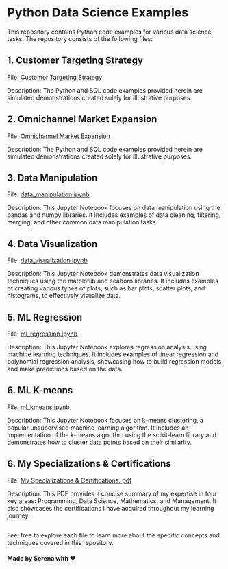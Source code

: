 # Python Data Science Examples

This repository contains Python code examples for various data science tasks. The repository consists of the following files:

## 1. Customer Targeting Strategy

File: [Customer Targeting Strategy]([https://github.com/Serena6688/Programmer-Portfolio/blob/main/python_basics.ipynb](https://github.com/Serena6688/Data-Science-Portfolio/blob/main/Customer%20Targeting%20Strategy))

Description: The Python and SQL code examples provided herein are simulated demonstrations created solely for illustrative purposes. 

## 2. Omnichannel Market Expansion

File: [Omnichannel Market Expansion](https://github.com/Serena6688/Data-Science-Portfolio/blob/main/Omnichannel%20Market%20Expansion)

Description: The Python and SQL code examples provided herein are simulated demonstrations created solely for illustrative purposes. 

## 3. Data Manipulation

File: [data_manipulation.ipynb](https://github.com/Serena6688/Programmer-Portfolio/blob/main/data_manipulation.ipynb)

Description: This Jupyter Notebook focuses on data manipulation using the pandas and numpy libraries. It includes examples of data cleaning, filtering, merging, and other common data manipulation tasks.

## 4. Data Visualization

File: [data_visualization.ipynb](https://github.com/Serena6688/Programmer-Portfolio/blob/main/data_visualization.ipynb)

Description: This Jupyter Notebook demonstrates data visualization techniques using the matplotlib and seaborn libraries. It includes examples of creating various types of plots, such as bar plots, scatter plots, and histograms, to effectively visualize data.

## 5. ML Regression

File: [ml_regression.ipynb](https://github.com/Serena6688/Programmer-Portfolio/blob/main/ml_regression.ipynb)

Description: This Jupyter Notebook explores regression analysis using machine learning techniques. It includes examples of linear regression and polynomial regression analysis, showcasing how to build regression models and make predictions based on the data.

## 6. ML K-means

File: [ml_kmeans.ipynb](https://github.com/Serena6688/Programmer-Portfolio/blob/main/ml_kmeans.ipynb)

Description: This Jupyter Notebook focuses on k-means clustering, a popular unsupervised machine learning algorithm. It includes an implementation of the k-means algorithm using the scikit-learn library and demonstrates how to cluster data points based on their similarity.

## 6. My Specializations & Certifications

File: [My Specializations & Certifications. pdf](https://github.com/Serena6688/Programmer-Portfolio/blob/main/My%20Specializations%20%26%20Certifications.pdf)

Description: This PDF provides a concise summary of my expertise in four key areas: Programming, Data Science, Mathematics, and Management. It also showcases the certifications I have acquired throughout my learning journey.

##
Feel free to explore each file to learn more about the specific concepts and techniques covered in this repository. 
#### Made by Serena with ❤️
